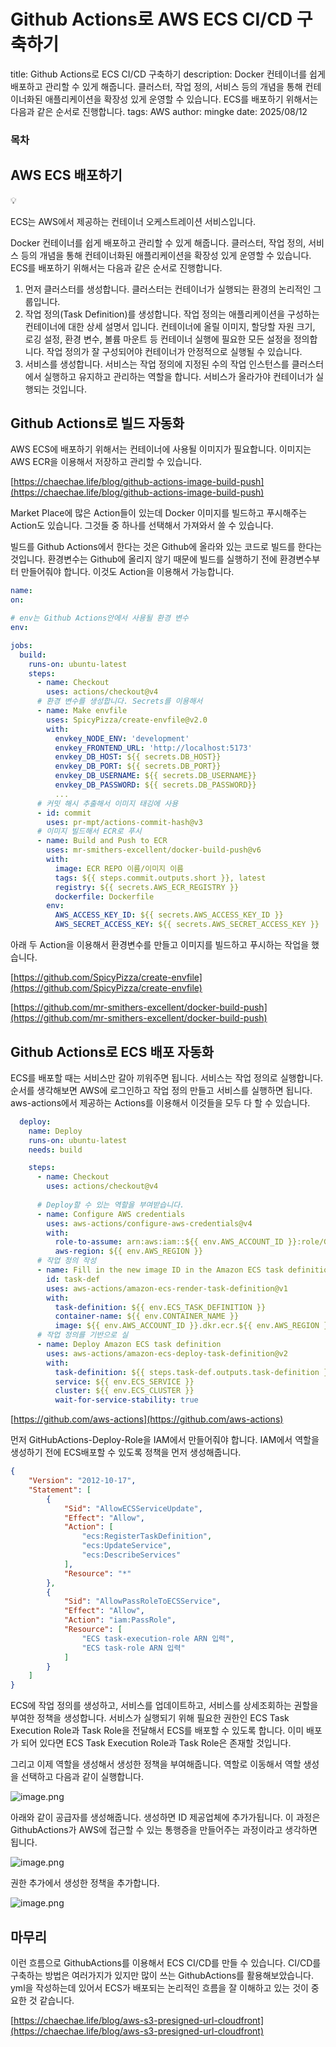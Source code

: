 # Github Actions로 AWS ECS CI/CD 구축하기

title: Github Actions로 ECS CI/CD 구축하기
description: Docker 컨테이너를 쉽게 배포하고 관리할 수 있게 해줍니다. 클러스터, 작업 정의, 서비스 등의 개념을 통해 컨테이너화된 애플리케이션을 확장성 있게 운영할 수 있습니다. ECS를 배포하기 위해서는 다음과 같은 순서로 진행합니다.
tags: AWS
author: mingke
date: 2025/08/12

### 목차

## AWS ECS 배포하기

<aside>
💡

ECS는 AWS에서 제공하는 컨테이너 오케스트레이션 서비스입니다.

</aside>

Docker 컨테이너를 쉽게 배포하고 관리할 수 있게 해줍니다. 클러스터, 작업 정의, 서비스 등의 개념을 통해 컨테이너화된 애플리케이션을 확장성 있게 운영할 수 있습니다. ECS를 배포하기 위해서는 다음과 같은 순서로 진행합니다.

1. 먼저 클러스터를 생성합니다. 클러스터는 컨테이너가 실행되는 환경의 논리적인 그룹입니다.  
2. 작업 정의(Task Definition)를 생성합니다. 작업 정의는 애플리케이션을 구성하는 컨테이너에 대한 상세 설명서 입니다. 컨테이너에 올릴 이미지, 할당할 자원 크기, 로깅 설정, 환경 변수, 볼륨 마운트 등 컨테이너 실행에 필요한 모든 설정을 정의합니다. 작업 정의가 잘 구성되어야 컨테이너가 안정적으로 실행될 수 있습니다.
3. 서비스를 생성합니다. 서비스는 작업 정의에 지정된 수의 작업 인스턴스를 클러스터에서 실행하고 유지하고 관리하는 역할을 합니다. 서비스가 올라가야 컨테이너가 실행되는 것입니다.

## Github Actions로 빌드 자동화

AWS ECS에 배포하기 위해서는 컨테이너에 사용될 이미지가 필요합니다. 이미지는 AWS ECR을 이용해서 저장하고 관리할 수 있습니다. 

[https://chaechae.life/blog/github-actions-image-build-push](https://chaechae.life/blog/github-actions-image-build-push)

Market Place에 많은 Action들이 있는데 Docker 이미지를 빌드하고 푸시해주는 Action도 있습니다. 그것들 중 하나를 선택해서 가져와서 쓸 수 있습니다. 

빌드를 Github Actions에서 한다는 것은 Github에 올라와 있는 코드로 빌드를 한다는 것입니다. 환경변수는 Github에 올리지 않기 때문에 빌드를 실행하기 전에 환경변수부터 만들어줘야 합니다. 이것도 Action을 이용해서 가능합니다.

```yaml
name:
on:

# env는 Github Actions안에서 사용될 환경 변수
env:

jobs:
  build:
    runs-on: ubuntu-latest
    steps:
      - name: Checkout
        uses: actions/checkout@v4
      # 환경 변수를 생성합니다. Secrets를 이용해서 
      - name: Make envfile
        uses: SpicyPizza/create-envfile@v2.0
        with:
          envkey_NODE_ENV: 'development'
          envkey_FRONTEND_URL: 'http://localhost:5173'
          envkey_DB_HOST: ${{ secrets.DB_HOST}}
          envkey_DB_PORT: ${{ secrets.DB_PORT}}
          envkey_DB_USERNAME: ${{ secrets.DB_USERNAME}}
          envkey_DB_PASSWORD: ${{ secrets.DB_PASSWORD}}
          ...
      # 커밋 해시 추출해서 이미지 태깅에 사용
      - id: commit
        uses: pr-mpt/actions-commit-hash@v3
      # 이미지 빌드해서 ECR로 푸시
      - name: Build and Push to ECR
        uses: mr-smithers-excellent/docker-build-push@v6
        with:
          image: ECR REPO 이름/이미지 이름
          tags: ${{ steps.commit.outputs.short }}, latest
          registry: ${{ secrets.AWS_ECR_REGISTRY }}
          dockerfile: Dockerfile
        env:
          AWS_ACCESS_KEY_ID: ${{ secrets.AWS_ACCESS_KEY_ID }}
          AWS_SECRET_ACCESS_KEY: ${{ secrets.AWS_SECRET_ACCESS_KEY }}
```

아래 두 Action을 이용해서 환경변수를 만들고 이미지를 빌드하고 푸시하는 작업을 했습니다.

[https://github.com/SpicyPizza/create-envfile](https://github.com/SpicyPizza/create-envfile)

[https://github.com/mr-smithers-excellent/docker-build-push](https://github.com/mr-smithers-excellent/docker-build-push)

## Github Actions로 ECS 배포 자동화

ECS를 배포할 때는 서비스만 갈아 끼워주면 됩니다. 서비스는 작업 정의로 실행합니다. 순서를 생각해보면 AWS에 로그인하고 작업 정의 만들고 서비스를 실행하면 됩니다. aws-actions에서 제공하는 Actions를 이용해서 이것들을 모두 다 할 수 있습니다.

```yaml
  deploy:
    name: Deploy
    runs-on: ubuntu-latest
    needs: build

    steps:
      - name: Checkout
        uses: actions/checkout@v4
        
      # Deploy할 수 있는 역할을 부여받습니다. 
      - name: Configure AWS credentials
        uses: aws-actions/configure-aws-credentials@v4
        with:
          role-to-assume: arn:aws:iam::${{ env.AWS_ACCOUNT_ID }}:role/GitHubActions-Deploy-Role
          aws-region: ${{ env.AWS_REGION }}
      # 작업 정의 작성
      - name: Fill in the new image ID in the Amazon ECS task definition
        id: task-def
        uses: aws-actions/amazon-ecs-render-task-definition@v1
        with:
          task-definition: ${{ env.ECS_TASK_DEFINITION }}
          container-name: ${{ env.CONTAINER_NAME }}
          image: ${{ env.AWS_ACCOUNT_ID }}.dkr.ecr.${{ env.AWS_REGION }}.amazonaws.com/${{ env.ECR_REPOSITORY }}:${{ env.IMAGE_TAG }}
      # 작업 정의를 기반으로 실
      - name: Deploy Amazon ECS task definition
        uses: aws-actions/amazon-ecs-deploy-task-definition@v2
        with:
          task-definition: ${{ steps.task-def.outputs.task-definition }}
          service: ${{ env.ECS_SERVICE }}
          cluster: ${{ env.ECS_CLUSTER }}
          wait-for-service-stability: true
```

[https://github.com/aws-actions](https://github.com/aws-actions)

먼저 GitHubActions-Deploy-Role을 IAM에서 만들어줘야 합니다. IAM에서 역할을 생성하기 전에 ECS배포할 수 있도록 정책을 먼저 생성해줍니다. 

```json
{
    "Version": "2012-10-17",
    "Statement": [
        {
            "Sid": "AllowECSServiceUpdate",
            "Effect": "Allow",
            "Action": [
                "ecs:RegisterTaskDefinition",
                "ecs:UpdateService",
                "ecs:DescribeServices"
            ],
            "Resource": "*"
        },
        {
            "Sid": "AllowPassRoleToECSService",
            "Effect": "Allow",
            "Action": "iam:PassRole",
            "Resource": [
                "ECS task-execution-role ARN 입력",
                "ECS task-role ARN 입력"
            ]
        }
    ]
}
```

ECS에 작업 정의를 생성하고, 서비스를 업데이트하고, 서비스를 상세조회하는 권할을 부여한 정책을 생성합니다. 서비스가 실행되기 위해 필요한 권한인 ECS Task Execution Role과 Task Role을 전달해서 ECS를 배포할 수 있도록 합니다. 이미 배포가 되어 있다면 ECS Task Execution Role과 Task Role은 존재할 것입니다.

그리고 이제 역할을 생성해서 생성한 정책을 부여해줍니다. 역할로 이동해서 역할 생성을 선택하고 다음과 같이 실행합니다.

![image.png](Github%20Actions%EB%A1%9C%20AWS%20ECS%20CI%20CD%20%EA%B5%AC%EC%B6%95%ED%95%98%EA%B8%B0%2024d4e98b5372800eb465f3d14128f3ac/image.png)

아래와 같이 공급자를 생성해줍니다. 생성하면 ID 제공업체에 추가가됩니다. 이 과정은 GithubActions가 AWS에 접근할 수 있는 통행증을 만들어주는 과정이라고 생각하면 됩니다.

![image.png](Github%20Actions%EB%A1%9C%20AWS%20ECS%20CI%20CD%20%EA%B5%AC%EC%B6%95%ED%95%98%EA%B8%B0%2024d4e98b5372800eb465f3d14128f3ac/image%201.png)

권한 추가에서 생성한 정책을 추가합니다.

![image.png](Github%20Actions%EB%A1%9C%20AWS%20ECS%20CI%20CD%20%EA%B5%AC%EC%B6%95%ED%95%98%EA%B8%B0%2024d4e98b5372800eb465f3d14128f3ac/image%202.png)

## 마무리

이런 흐름으로 GithubActions를 이용해서 ECS CI/CD를 만들 수 있습니다. CI/CD를 구축하는 방법은 여러가지가 있지만 많이 쓰는 GithubActions를 활용해보았습니다. yml을 작성하는데 있어서 ECS가 배포되는 논리적인 흐름을 잘 이해하고 있는 것이 중요한 것 같습니다.

[https://chaechae.life/blog/aws-s3-presigned-url-cloudfront](https://chaechae.life/blog/aws-s3-presigned-url-cloudfront)
